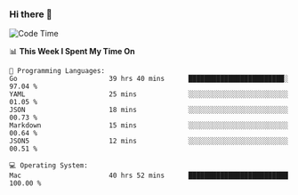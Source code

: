 ### Hi there 👋

<!--
**CrazyCollin/crazycollin** is a ✨ _special_ ✨ repository because its `README.md` (this file) appears on your GitHub profile.

Here are some ideas to get you started:

- 🔭 I’m currently working on ...
- 🌱 I’m currently learning ...
- 👯 I’m looking to collaborate on ...
- 🤔 I’m looking for help with ...
- 💬 Ask me about ...
- 📫 How to reach me: ...
- 😄 Pronouns: ...
- ⚡ Fun fact: ...
-->

<!--START_SECTION:waka-->
![Code Time](http://img.shields.io/badge/Code%20Time-4%2C209%20hrs%204%20mins-blue)

📊 **This Week I Spent My Time On** 

```text
💬 Programming Languages: 
Go                       39 hrs 40 mins      ████████████████████████░   97.04 % 
YAML                     25 mins             ░░░░░░░░░░░░░░░░░░░░░░░░░   01.05 % 
JSON                     18 mins             ░░░░░░░░░░░░░░░░░░░░░░░░░   00.73 % 
Markdown                 15 mins             ░░░░░░░░░░░░░░░░░░░░░░░░░   00.64 % 
JSON5                    12 mins             ░░░░░░░░░░░░░░░░░░░░░░░░░   00.51 % 

💻 Operating System: 
Mac                      40 hrs 52 mins      █████████████████████████   100.00 % 
```


<!--END_SECTION:waka-->

